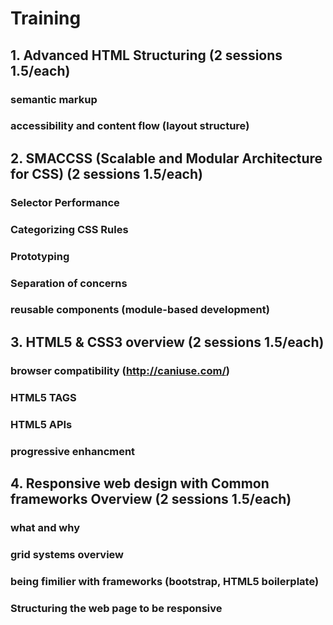 Training
========

## 1. Advanced HTML Structuring (2 sessions 1.5/each)
### semantic markup
### accessibility and content flow (layout structure)


## 2. SMACCSS (Scalable and Modular Architecture for CSS) (2 sessions 1.5/each)
### Selector Performance
### Categorizing CSS Rules
### Prototyping
### Separation of concerns 
### reusable components (module-based development)


## 3. HTML5 & CSS3 overview (2 sessions 1.5/each)
### browser compatibility (http://caniuse.com/)
### HTML5 TAGS
### HTML5 APIs
### progressive enhancment


## 4. Responsive web design with Common frameworks Overview (2 sessions 1.5/each)
### what and why
### grid systems overview
### being fimilier with frameworks (bootstrap, HTML5 boilerplate)
### Structuring the web page to be responsive
